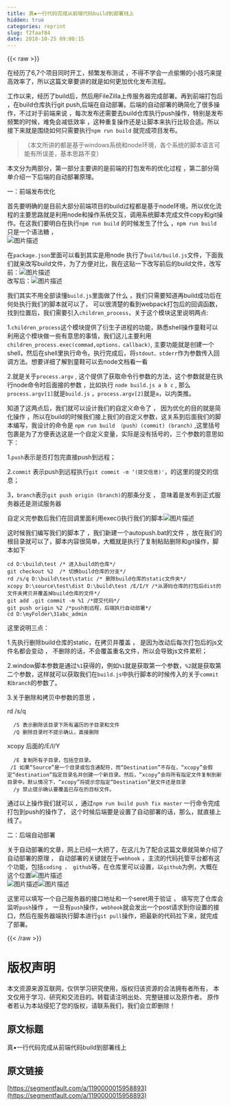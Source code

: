 ```yaml
---
title: 真▪一行代码完成从前端代码build到部署线上
hidden: true
categories: reprint
slug: f2faaf84
date: 2018-10-25 09:08:15
---
```


{{< raw >}}
<p>&#x5728;&#x7ECF;&#x5386;&#x4E86;6,7&#x4E2A;&#x9879;&#x76EE;&#x540C;&#x65F6;&#x5F00;&#x5DE5;&#xFF0C;&#x9891;&#x7E41;&#x53D1;&#x5E03;&#x6D4B;&#x8BD5; &#xFF0C;&#x4E0D;&#x5F97;&#x4E0D;&#x5B66;&#x4F1A;&#x4E00;&#x70B9;&#x5077;&#x61D2;&#x7684;&#x5C0F;&#x6280;&#x5DE7;&#x6765;&#x63D0;&#x9AD8;&#x6548;&#x7387;&#x4E86;&#xFF0C;&#x6240;&#x4EE5;&#x8FD9;&#x7BC7;&#x6587;&#x7AE0;&#x8981;&#x8BB2;&#x7684;&#x5C31;&#x662F;&#x5982;&#x4F55;&#x66F4;&#x52A0;&#x4F18;&#x5316;&#x53D1;&#x5E03;&#x6D41;&#x7A0B;&#x3002;</p><p>&#x5DE5;&#x4F5C;&#x4EE5;&#x6765;&#xFF0C;&#x7ECF;&#x5386;&#x4E86;build&#x540E;&#xFF0C;&#x7136;&#x540E;&#x7528;FileZilla&#x4E0A;&#x4F20;&#x670D;&#x52A1;&#x5668;&#x5B8C;&#x6210;&#x90E8;&#x7F72;&#x3002;&#x518D;&#x5230;&#x524D;&#x7AEF;&#x6253;&#x5305;&#x540E; &#xFF0C;&#x5728;build&#x4ED3;&#x5E93;&#x6267;&#x884C;git push,&#x540E;&#x7AEF;&#x5728;&#x81EA;&#x52A8;&#x90E8;&#x7F72;&#x3002;&#x540E;&#x7AEF;&#x7684;&#x81EA;&#x52A8;&#x90E8;&#x7F72;&#x7684;&#x786E;&#x7B80;&#x5316;&#x4E86;&#x5F88;&#x591A;&#x64CD;&#x4F5C;&#xFF0C;&#x4E0D;&#x8FC7;&#x5BF9;&#x4E8E;&#x524D;&#x7AEF;&#x6765;&#x8BF4; &#xFF0C;&#x6BCF;&#x6B21;&#x53D1;&#x5E03;&#x8FD8;&#x9700;&#x8981;&#x53BB;build&#x4ED3;&#x5E93;&#x6267;&#x884C;push&#x64CD;&#x4F5C;&#xFF0C;&#x7279;&#x522B;&#x662F;&#x53D1;&#x5E03;&#x9891;&#x7E41;&#x7684;&#x65F6;&#x5019;&#xFF0C;&#x96BE;&#x514D;&#x4F1A;&#x51CF;&#x4F4E;&#x6548;&#x7387; &#xFF0C;&#x8FD9;&#x79CD;&#x91CD;&#x590D;&#x64CD;&#x4F5C;&#x8FD8;&#x662F;&#x8BA9;&#x811A;&#x672C;&#x6765;&#x6267;&#x884C;&#x6BD4;&#x8F83;&#x5408;&#x9002;&#x3002;&#x6240;&#x4EE5;&#x63A5;&#x4E0B;&#x6765;&#x5C31;&#x662F;&#x56F4;&#x7ED5;&#x5982;&#x4F55;&#x53EA;&#x9700;&#x8981;&#x6267;&#x884C;<code>npm run build</code> &#x5C31;&#x5B8C;&#x6210;&#x9879;&#x76EE;&#x53D1;&#x5E03;&#x3002;</p><blockquote>&#xFF08;&#x672C;&#x6587;&#x6240;&#x8BB2;&#x7684;&#x90FD;&#x662F;&#x57FA;&#x4E8E;windows&#x7CFB;&#x7EDF;&#x548C;node&#x73AF;&#x5883;&#xFF0C;&#x5404;&#x4E2A;&#x7CFB;&#x7EDF;&#x7684;&#x811A;&#x672C;&#x8BED;&#x8A00;&#x53EF;&#x80FD;&#x6709;&#x6240;&#x8BEF;&#x5DEE;&#xFF0C;&#x57FA;&#x672C;&#x601D;&#x8DEF;&#x4E0D;&#x53D8;&#xFF09;</blockquote><p>&#x672C;&#x6587;&#x5206;&#x4E3A;&#x4E24;&#x90E8;&#x5206;&#xFF0C;&#x7B2C;&#x4E00;&#x90E8;&#x5206;&#x4E3B;&#x8981;&#x8BB2;&#x7684;&#x662F;&#x524D;&#x7AEF;&#x7684;&#x6253;&#x5305;&#x53D1;&#x5E03;&#x7684;&#x4F18;&#x5316;&#x8FC7;&#x7A0B; &#xFF0C;&#x7B2C;&#x4E8C;&#x90E8;&#x5206;&#x7B80;&#x5355;&#x4ECB;&#x7ECD;&#x4E00;&#x4E0B;&#x540E;&#x7AEF;&#x7684;&#x81EA;&#x52A8;&#x90E8;&#x7F72;&#x539F;&#x7406;&#x3002;</p><p>&#x4E00;&#xFF1A;&#x524D;&#x7AEF;&#x53D1;&#x5E03;&#x4F18;&#x5316;</p><p>&#x9996;&#x5148;&#x8981;&#x660E;&#x786E;&#x7684;&#x662F;&#x76EE;&#x524D;&#x5927;&#x90E8;&#x5206;&#x524D;&#x7AEF;&#x9879;&#x76EE;&#x7684;build&#x8FC7;&#x7A0B;&#x90FD;&#x662F;&#x57FA;&#x4E8E;node&#x73AF;&#x5883;&#xFF0C;&#x6240;&#x4EE5;&#x4F18;&#x5316;&#x6D41;&#x7A0B;&#x7684;&#x4E3B;&#x8981;&#x601D;&#x8DEF;&#x5C31;&#x662F;&#x5229;&#x7528;node&#x548C;&#x64CD;&#x4F5C;&#x7CFB;&#x7EDF;&#x4EA4;&#x4E92;&#xFF0C;&#x8C03;&#x7528;&#x7CFB;&#x7EDF;&#x811A;&#x672C;&#x5B8C;&#x6210;&#x6587;&#x4EF6;copy&#x548C;git&#x64CD;&#x4F5C;&#x3002;&#x5728;&#x8FD9;&#x6211;&#x4EEC;&#x8981;&#x660E;&#x767D;&#x5728;&#x6267;&#x884C;<code>npm run build</code> &#x7684;&#x65F6;&#x5019;&#x53D1;&#x751F;&#x4E86;&#x4EC0;&#x4E48; &#xFF0C;<code>npm run build</code> &#x53EA;&#x662F;&#x4E00;&#x4E2A;&#x8BED;&#x6CD5;&#x7CD6; &#xFF0C;<br><span class="img-wrap"><img data-src="/img/bVbe7L5?w=1131&amp;h=168" src="https://static.alili.tech/img/bVbe7L5?w=1131&amp;h=168" alt="&#x56FE;&#x7247;&#x63CF;&#x8FF0;" title="&#x56FE;&#x7247;&#x63CF;&#x8FF0;" style="cursor:pointer;display:inline"></span></p><p>&#x5728;<code>package.json</code>&#x91CC;&#x9762;&#x53EF;&#x4EE5;&#x770B;&#x5230;&#x5176;&#x5B9E;&#x662F;&#x7528;node &#x6267;&#x884C;&#x4E86;<code>build/build.js</code>&#x6587;&#x4EF6;&#xFF0C;&#x4E0B;&#x9762;&#x6211;&#x4EEC;&#x5C31;&#x6765;&#x6539;&#x5199;build&#x6587;&#x4EF6;&#xFF0C;&#x4E3A;&#x4E86;&#x65B9;&#x4FBF;&#x5BF9;&#x6BD4;&#xFF0C;&#x6211;&#x5728;&#x8FD9;&#x8D34;&#x4E00;&#x4E0B;&#x6539;&#x5199;&#x524D;&#x540E;&#x7684;build&#x6587;&#x4EF6;&#xFF0C;&#x6539;&#x5199;&#x524D;&#xFF1A;<span class="img-wrap"><img data-src="/img/bVbe7Ma?w=1445&amp;h=908" src="https://static.alili.tech/img/bVbe7Ma?w=1445&amp;h=908" alt="&#x56FE;&#x7247;&#x63CF;&#x8FF0;" title="&#x56FE;&#x7247;&#x63CF;&#x8FF0;" style="cursor:pointer;display:inline"></span><br>&#x6539;&#x5199;&#x540E;&#xFF1A;<span class="img-wrap"><img data-src="/img/bVbe7Mb?w=766&amp;h=914" src="https://static.alili.tech/img/bVbe7Mb?w=766&amp;h=914" alt="&#x56FE;&#x7247;&#x63CF;&#x8FF0;" title="&#x56FE;&#x7247;&#x63CF;&#x8FF0;" style="cursor:pointer;display:inline"></span></p><p>&#x6211;&#x4EEC;&#x5176;&#x5B9E;&#x4E0D;&#x7528;&#x5168;&#x90E8;&#x8BFB;&#x61C2;<code>build.js</code>&#x91CC;&#x9762;&#x505A;&#x4E86;&#x4EC0;&#x4E48; &#xFF0C;&#x6211;&#x4EEC;&#x53EA;&#x9700;&#x8981;&#x77E5;&#x9053;&#x518D;build&#x6210;&#x529F;&#x540E;&#x5728;&#x4F55;&#x5904;&#x6267;&#x884C;&#x6211;&#x4EEC;&#x7684;&#x811A;&#x672C;&#x5C31;&#x53EF;&#x4EE5;&#x4E86;&#xFF0C; &#x53EF;&#x4EE5;&#x5F88;&#x6E05;&#x695A;&#x7684;&#x770B;&#x5230;webpack&#x6253;&#x5305;&#x540E;&#x7684;&#x56DE;&#x8C03;&#x51FD;&#x6570;&#xFF0C;&#x627E;&#x5230;&#x4F4D;&#x7F6E;&#x540E;&#xFF0C;&#x6211;&#x4EEC;&#x9700;&#x8981;&#x5F15;&#x5165;<code>children_process</code>&#xFF0C;&#x5173;&#x4E8E;&#x8FD9;&#x4E2A;&#x6A21;&#x5757;&#x8FD9;&#x91CC;&#x8BF4;&#x660E;&#x4E24;&#x70B9;:</p><p>1.<code>children_process</code>&#x8FD9;&#x4E2A;&#x6A21;&#x5757;&#x63D0;&#x4F9B;&#x4E86;&#x884D;&#x751F;&#x5B50;&#x8FDB;&#x7A0B;&#x7684;&#x529F;&#x80FD;&#xFF0C;&#x719F;&#x6089;shell&#x64CD;&#x4F5C;&#x7AE5;&#x978B;&#x53EF;&#x4EE5;&#x5229;&#x7528;&#x8FD9;&#x4E2A;&#x6A21;&#x5757;&#x505A;&#x4E00;&#x4E9B;&#x6709;&#x610F;&#x601D;&#x7684;&#x4E8B;&#x60C5;&#xFF0C;&#x6211;&#x4EEC;&#x8FD9;&#x513F;&#x4E3B;&#x8981;&#x5229;&#x7528;<code>children_process.exec(commad,options&#xFF0C;callback)</code>, &#x4E3B;&#x8981;&#x529F;&#x80FD;&#x5C31;&#x662F;&#x521B;&#x5EFA;&#x4E00;&#x4E2A;shell&#xFF0C;&#x7136;&#x540E;&#x5728;shell&#x91CC;&#x6267;&#x884C;&#x547D;&#x4EE4;&#x3002;&#x6267;&#x884C;&#x5B8C;&#x6210;&#x540E;&#xFF0C;&#x5C06;<code>stdout&#x3001;stderr</code>&#x4F5C;&#x4E3A;&#x53C2;&#x6570;&#x4F20;&#x5165;&#x56DE;&#x8C03;&#x65B9;&#x6CD5;&#x3002;&#x60F3;&#x8981;&#x8BE6;&#x7EC6;&#x4E86;&#x89E3;&#x5230;&#x7AE5;&#x978B;&#x53EF;&#x4EE5;&#x53BB;node&#x6587;&#x6863;&#x770B;&#x4E00;&#x770B;</p><p>2.&#x5C31;&#x662F;&#x5173;&#x4E8E;<code>process.argv</code> , &#x8FD9;&#x4E2A;&#x63D0;&#x4F9B;&#x4E86;&#x83B7;&#x53D6;&#x547D;&#x4EE4;&#x884C;&#x53C2;&#x6570;&#x7684;&#x65B9;&#x6CD5;&#xFF0C;&#x8FD9;&#x4E2A;&#x53C2;&#x6570;&#x5C31;&#x662F;&#x5728;&#x6267;&#x884C;node&#x547D;&#x4EE4;&#x65F6;&#x540E;&#x9762;&#x63A5;&#x7684;&#x53C2;&#x6570; &#xFF0C;&#x6BD4;&#x5982;&#x6267;&#x884C; <code>node build.js a b c</code> , &#x90A3;&#x4E48;<code>process.argv[1]</code>&#x5C31;&#x662F;<code>build.js</code> &#xFF0C;<code>process.argv[2]</code>&#x5C31;&#x662F;<code>a</code>&#xFF0C;&#x4EE5;&#x5185;&#x7C7B;&#x63A8;&#x3002;</p><p>&#x77E5;&#x9053;&#x4E86;&#x8FD9;&#x4E24;&#x70B9;&#x540E;&#xFF0C;&#x6211;&#x4EEC;&#x5C31;&#x53EF;&#x4EE5;&#x8BBE;&#x8BA1;&#x6211;&#x4EEC;&#x7684;&#x81EA;&#x5B9A;&#x4E49;&#x547D;&#x4EE4;&#x4E86; &#xFF0C; &#x56E0;&#x4E3A;&#x4F18;&#x5316;&#x7684;&#x76EE;&#x7684;&#x5C31;&#x662F;&#x7B80;&#x5316;&#x64CD;&#x4F5C; &#xFF0C;&#x6240;&#x4EE5;&#x5728;build&#x7684;&#x65F6;&#x5019;&#x6211;&#x4EEC;&#x63A5;&#x4E0A;&#x6211;&#x4EEC;&#x7684;&#x81EA;&#x5B9A;&#x4E49;&#x53C2;&#x6570;&#xFF0C;&#x8FD9;&#x5173;&#x7CFB;&#x5230;&#x540E;&#x9762;&#x6211;&#x4EEC;&#x7684;&#x811A;&#x672C;&#x7F16;&#x5199;&#xFF0C;&#x6211;&#x8BBE;&#x8BA1;&#x7684;&#x547D;&#x4EE4;&#x662F; <code>npm run build &#xFF08;push&#xFF09;(commit) (branch)</code> ,&#x8FD9;&#x91CC;&#x62EC;&#x53F7;&#x5305;&#x88F9;&#x662F;&#x4E3A;&#x4E86;&#x65B9;&#x4FBF;&#x8868;&#x8FBE;&#x8FD9;&#x662F;&#x4E00;&#x4E2A;&#x81EA;&#x5B9A;&#x4E49;&#x53D8;&#x91CF;&#xFF0C;&#x5B9E;&#x9645;&#x662F;&#x6CA1;&#x6709;&#x62EC;&#x53F7;&#x7684;&#xFF0C;&#x4E09;&#x4E2A;&#x53C2;&#x6570;&#x7684;&#x610F;&#x601D;&#x5982;&#x4E0B;&#xFF1A;</p><p>1.<code>push</code>&#x8868;&#x793A;&#x662F;&#x5426;&#x6253;&#x5305;&#x5B8C;&#x76F4;&#x63A5;push&#x5230;&#x8FDC;&#x7A0B;&#xFF1B;</p><p>2.<code>commit</code> &#x8868;&#x793A;push&#x5230;&#x8FDC;&#x7A0B;&#x6267;&#x884C;<code>git commit -m &#x2018;(&#x63D0;&#x4EA4;&#x4FE1;&#x606F;)&apos;</code>&#xFF0C;&#x7684;&#x8FD9;&#x91CC;&#x7684;&#x63D0;&#x4EA4;&#x7684;&#x4FE1;&#x606F;&#xFF1B;</p><p>3&#xFF0C;<code>branch</code>&#x8868;&#x793A;<code>git push origin (branch)</code>&#x7684;&#x90A3;&#x6761;&#x5206;&#x652F; &#xFF0C; &#x610F;&#x5473;&#x7740;&#x662F;&#x53D1;&#x5E03;&#x5230;&#x6B63;&#x5F0F;&#x670D;&#x52A1;&#x5668;&#x8FD8;&#x662F;&#x6D4B;&#x8BD5;&#x670D;&#x52A1;&#x5668;</p><p>&#x81EA;&#x5B9A;&#x4E49;&#x5B8C;&#x53C2;&#x6570;&#x540E;&#x6211;&#x4EEC;&#x5728;&#x56DE;&#x8C03;&#x91CC;&#x9762;&#x5229;&#x7528;exec()&#x6267;&#x884C;&#x6211;&#x4EEC;&#x7684;&#x811A;&#x672C;<span class="img-wrap"><img data-src="/img/bVbe7Mv?w=985&amp;h=233" src="https://static.alili.tech/img/bVbe7Mv?w=985&amp;h=233" alt="&#x56FE;&#x7247;&#x63CF;&#x8FF0;" title="&#x56FE;&#x7247;&#x63CF;&#x8FF0;" style="cursor:pointer;display:inline"></span></p><p>&#x8FD9;&#x65F6;&#x5019;&#x6211;&#x4EEC;&#x7F16;&#x5199;&#x6211;&#x4EEC;&#x7684;&#x811A;&#x672C;&#x4E86; &#xFF0C;&#x6211;&#x4EEC;&#x65B0;&#x5EFA;&#x4E00;&#x4E2A;autopush.bat&#x7684;&#x6587;&#x4EF6; &#xFF0C;&#x653E;&#x5728;&#x6211;&#x4EEC;&#x7684;&#x6839;&#x76EE;&#x5F55;&#x5C31;&#x53EF;&#x4EE5;&#x4E86;&#xFF0C;&#x811A;&#x672C;&#x5185;&#x5BB9;&#x5F88;&#x7B80;&#x5355;&#xFF0C;&#x5927;&#x6982;&#x5C31;&#x662F;&#x6267;&#x884C;&#x4E86;&#x590D;&#x5236;&#x7C98;&#x8D34;&#x5220;&#x9664;&#x548C;git&#x64CD;&#x4F5C;&#xFF0C;&#x811A;&#x672C;&#x5982;&#x4E0B;</p><div class="widget-codetool" style="display:none"><div class="widget-codetool--inner"><span class="selectCode code-tool" data-toggle="tooltip" data-placement="top" title="" data-original-title="&#x5168;&#x9009;"></span> <span type="button" class="copyCode code-tool" data-toggle="tooltip" data-placement="top" data-clipboard-text="cd D:\build\test /* &#x8FDB;&#x5165;build&#x7684;&#x4ED3;&#x5E93;*/
git checkout %2  /* &#x5207;&#x6362;build&#x4ED3;&#x5E93;&#x7684;&#x5206;&#x652F;*/
rd /s/q D:\build\test\static /* &#x5220;&#x9664;build&#x4ED3;&#x5E93;&#x7684;static&#x6587;&#x4EF6;&#x5939;*/
xcopy D:\source\test\dist D:\build\test /E/I/Y /*&#x4ECE;&#x6E90;&#x7801;&#x4ED3;&#x5E93;&#x7684;&#x6253;&#x5305;&#x540E;dist&#x7684;&#x6587;&#x4EF6;&#x5939;&#x62F7;&#x8D1D;&#x5E76;&#x8986;&#x76D6;&#x6389;build&#x4ED3;&#x5E93;&#x7684;&#x6587;&#x4EF6;*/
git add .git commit -m %1 /*&#x63D0;&#x4EA4;&#x4EE3;&#x7801;*/
git push origin %2 /*push&#x5230;&#x8FDC;&#x7A0B;&#xFF0C;&#x540E;&#x7AEF;&#x6267;&#x884C;&#x81EA;&#x52A8;&#x90E8;&#x7F72;*/
cd D:\myFolder\31abc_admin
" title="" data-original-title="&#x590D;&#x5236;"></span> <span type="button" class="saveToNote code-tool" data-toggle="tooltip" data-placement="top" title="" data-original-title="&#x653E;&#x8FDB;&#x7B14;&#x8BB0;"></span></div></div><pre class="hljs groovy"><code>cd <span class="hljs-string">D:</span>\build\test <span class="hljs-comment">/* &#x8FDB;&#x5165;build&#x7684;&#x4ED3;&#x5E93;*/</span>
git checkout %<span class="hljs-number">2</span>  <span class="hljs-comment">/* &#x5207;&#x6362;build&#x4ED3;&#x5E93;&#x7684;&#x5206;&#x652F;*/</span>
rd <span class="hljs-regexp">/s/</span>q <span class="hljs-string">D:</span>\build\test\<span class="hljs-keyword">static</span> <span class="hljs-comment">/* &#x5220;&#x9664;build&#x4ED3;&#x5E93;&#x7684;static&#x6587;&#x4EF6;&#x5939;*/</span>
xcopy <span class="hljs-string">D:</span>\source\test\dist <span class="hljs-string">D:</span>\build\test <span class="hljs-regexp">/E/</span>I<span class="hljs-regexp">/Y /</span>*&#x4ECE;&#x6E90;&#x7801;&#x4ED3;&#x5E93;&#x7684;&#x6253;&#x5305;&#x540E;dist&#x7684;&#x6587;&#x4EF6;&#x5939;&#x62F7;&#x8D1D;&#x5E76;&#x8986;&#x76D6;&#x6389;build&#x4ED3;&#x5E93;&#x7684;&#x6587;&#x4EF6;*/
git add .git commit -m %<span class="hljs-number">1</span> <span class="hljs-comment">/*&#x63D0;&#x4EA4;&#x4EE3;&#x7801;*/</span>
git push origin %<span class="hljs-number">2</span> <span class="hljs-comment">/*push&#x5230;&#x8FDC;&#x7A0B;&#xFF0C;&#x540E;&#x7AEF;&#x6267;&#x884C;&#x81EA;&#x52A8;&#x90E8;&#x7F72;*/</span>
cd <span class="hljs-string">D:</span>\myFolder\<span class="hljs-number">31</span>abc_admin
</code></pre><p>&#x8FD9;&#x91CC;&#x8BF4;&#x660E;&#x4E09;&#x70B9;&#xFF1A;</p><p>1.&#x5148;&#x6267;&#x884C;&#x5220;&#x9664;build&#x4ED3;&#x5E93;&#x7684;static&#xFF0C;&#x5728;&#x62F7;&#x8D1D;&#x5E76;&#x8986;&#x76D6; &#xFF0C; &#x662F;&#x56E0;&#x4E3A;&#x6539;&#x52A8;&#x540E;&#x6BCF;&#x6B21;&#x6253;&#x5305;&#x540E;&#x7684;js&#x6587;&#x4EF6;&#x540D;&#x90FD;&#x4F1A;&#x53D8;&#x52A8; &#xFF0C; &#x4E0D;&#x5220;&#x9664;&#x7684;&#x8BDD;&#xFF0C;&#x4E0D;&#x4F1A;&#x8986;&#x76D6;&#x91CD;&#x540D;&#x6587;&#x4EF6;&#xFF0C;&#x6240;&#x4EE5;&#x4F1A;&#x5BFC;&#x81F4;js&#x6587;&#x4EF6;&#x7D2F;&#x79EF;&#xFF1B;</p><p>2.window&#x811A;&#x672C;&#x53C2;&#x6570;&#x662F;&#x901A;&#x8FC7;<code>%1</code>&#x83B7;&#x5F97;&#x7684;&#xFF0C;&#x4F8B;&#x5982;<code>%1</code>&#x5C31;&#x662F;&#x83B7;&#x53D6;&#x7B2C;&#x4E00;&#x4E2A;&#x53C2;&#x6570;&#xFF0C;<code>%2</code>&#x5C31;&#x662F;&#x83B7;&#x53D6;&#x7B2C;&#x4E8C;&#x4E2A;&#x53C2;&#x6570;&#xFF0C;&#x8FD9;&#x6837;&#x5C31;&#x53EF;&#x4EE5;&#x83B7;&#x53D6;&#x6211;&#x4EEC;&#x5728;<code>build.js</code>&#x4E2D;&#x6267;&#x884C;&#x811A;&#x672C;&#x7684;&#x65F6;&#x5019;&#x4F20;&#x5165;&#x7684;&#x5173;&#x4E8E;<code>commit&#x548C;branch</code>&#x7684;&#x53C2;&#x6570;&#x4E86;&#x3002;</p><p>3.&#x5173;&#x4E8E;&#x5220;&#x9664;&#x548C;&#x62F7;&#x8D1D;&#x4E2D;&#x53C2;&#x6570;&#x7684;&#x610F;&#x601D; &#xFF0C;</p><p>rd /s/q</p><div class="widget-codetool" style="display:none"><div class="widget-codetool--inner"><span class="selectCode code-tool" data-toggle="tooltip" data-placement="top" title="" data-original-title="&#x5168;&#x9009;"></span> <span type="button" class="copyCode code-tool" data-toggle="tooltip" data-placement="top" data-clipboard-text="  /S &#x8868;&#x793A;&#x5220;&#x9664;&#x8BE5;&#x76EE;&#x5F55;&#x4E0B;&#x6240;&#x6709;&#x904D;&#x5386;&#x7684;&#x5B50;&#x76EE;&#x5F55;&#x548C;&#x6587;&#x4EF6;
  /Q &#x5220;&#x9664;&#x76EE;&#x5F55;&#x65F6;&#x4E0D;&#x63D0;&#x793A;&#x786E;&#x8BA4;&#xFF0C;&#x76F4;&#x63A5;&#x5220;&#x9664;" title="" data-original-title="&#x590D;&#x5236;"></span> <span type="button" class="saveToNote code-tool" data-toggle="tooltip" data-placement="top" title="" data-original-title="&#x653E;&#x8FDB;&#x7B14;&#x8BB0;"></span></div></div><pre class="hljs"><code>  /S &#x8868;&#x793A;&#x5220;&#x9664;&#x8BE5;&#x76EE;&#x5F55;&#x4E0B;&#x6240;&#x6709;&#x904D;&#x5386;&#x7684;&#x5B50;&#x76EE;&#x5F55;&#x548C;&#x6587;&#x4EF6;
  /Q &#x5220;&#x9664;&#x76EE;&#x5F55;&#x65F6;&#x4E0D;&#x63D0;&#x793A;&#x786E;&#x8BA4;&#xFF0C;&#x76F4;&#x63A5;&#x5220;&#x9664;</code></pre><p>xcopy &#x540E;&#x9762;&#x7684;/E/I/Y</p><div class="widget-codetool" style="display:none"><div class="widget-codetool--inner"><span class="selectCode code-tool" data-toggle="tooltip" data-placement="top" title="" data-original-title="&#x5168;&#x9009;"></span> <span type="button" class="copyCode code-tool" data-toggle="tooltip" data-placement="top" data-clipboard-text="  /E &#x590D;&#x5236;&#x6240;&#x6709;&#x5B50;&#x76EE;&#x5F55;&#xFF0C;&#x5305;&#x62EC;&#x7A7A;&#x76EE;&#x5F55;&#x3002;
 /I &#x5982;&#x679C;&#x201C;Source&#x201D;&#x662F;&#x4E00;&#x4E2A;&#x76EE;&#x5F55;&#x6216;&#x5305;&#x542B;&#x901A;&#x914D;&#x7B26;&#xFF0C;&#x800C;&#x201C;Destination&#x201D;&#x4E0D;&#x5B58;&#x5728;&#xFF0C;&#x201C;xcopy&#x201D;&#x4F1A;&#x5047;&#x5B9A;&#x201C;destination&#x201D;&#x6307;&#x5B9A;&#x76EE;&#x5F55;&#x540D;&#x5E76;&#x521B;&#x5EFA;&#x4E00;&#x4E2A;&#x65B0;&#x76EE;&#x5F55;&#x3002;&#x7136;&#x540E;&#xFF0C;&#x201C;xcopy&#x201D;&#x4F1A;&#x5C06;&#x6240;&#x6709;&#x6307;&#x5B9A;&#x6587;&#x4EF6;&#x590D;&#x5236;&#x5230;&#x65B0;&#x76EE;&#x5F55;&#x4E2D;&#x3002;&#x9ED8;&#x8BA4;&#x60C5;&#x51B5;&#x4E0B;&#xFF0C;&#x201C;xcopy&#x201D;&#x5C06;&#x63D0;&#x793A;&#x60A8;&#x6307;&#x5B9A;&#x201C;Destination&#x201D;&#x662F;&#x6587;&#x4EF6;&#x8FD8;&#x662F;&#x76EE;&#x5F55;
  /y &#x7981;&#x6B62;&#x63D0;&#x793A;&#x786E;&#x8BA4;&#x8981;&#x8986;&#x76D6;&#x5DF2;&#x5B58;&#x5728;&#x7684;&#x76EE;&#x6807;&#x6587;&#x4EF6;&#x3002;" title="" data-original-title="&#x590D;&#x5236;"></span> <span type="button" class="saveToNote code-tool" data-toggle="tooltip" data-placement="top" title="" data-original-title="&#x653E;&#x8FDB;&#x7B14;&#x8BB0;"></span></div></div><pre class="hljs dos"><code>  /E &#x590D;&#x5236;&#x6240;&#x6709;&#x5B50;&#x76EE;&#x5F55;&#xFF0C;&#x5305;&#x62EC;&#x7A7A;&#x76EE;&#x5F55;&#x3002;
 /I &#x5982;&#x679C;&#x201C;Source&#x201D;&#x662F;&#x4E00;&#x4E2A;&#x76EE;&#x5F55;&#x6216;&#x5305;&#x542B;&#x901A;&#x914D;&#x7B26;&#xFF0C;&#x800C;&#x201C;Destination&#x201D;&#x4E0D;&#x5B58;&#x5728;&#xFF0C;&#x201C;<span class="hljs-built_in">xcopy</span>&#x201D;&#x4F1A;&#x5047;&#x5B9A;&#x201C;destination&#x201D;&#x6307;&#x5B9A;&#x76EE;&#x5F55;&#x540D;&#x5E76;&#x521B;&#x5EFA;&#x4E00;&#x4E2A;&#x65B0;&#x76EE;&#x5F55;&#x3002;&#x7136;&#x540E;&#xFF0C;&#x201C;<span class="hljs-built_in">xcopy</span>&#x201D;&#x4F1A;&#x5C06;&#x6240;&#x6709;&#x6307;&#x5B9A;&#x6587;&#x4EF6;&#x590D;&#x5236;&#x5230;&#x65B0;&#x76EE;&#x5F55;&#x4E2D;&#x3002;&#x9ED8;&#x8BA4;&#x60C5;&#x51B5;&#x4E0B;&#xFF0C;&#x201C;<span class="hljs-built_in">xcopy</span>&#x201D;&#x5C06;&#x63D0;&#x793A;&#x60A8;&#x6307;&#x5B9A;&#x201C;Destination&#x201D;&#x662F;&#x6587;&#x4EF6;&#x8FD8;&#x662F;&#x76EE;&#x5F55;
  /y &#x7981;&#x6B62;&#x63D0;&#x793A;&#x786E;&#x8BA4;&#x8981;&#x8986;&#x76D6;&#x5DF2;&#x5B58;&#x5728;&#x7684;&#x76EE;&#x6807;&#x6587;&#x4EF6;&#x3002;</code></pre><p>&#x901A;&#x8FC7;&#x4EE5;&#x4E0A;&#x64CD;&#x4F5C;&#x6211;&#x4EEC;&#x5C31;&#x53EF;&#x4EE5; &#xFF0C;&#x901A;&#x8FC7;<code>npm run build push fix master</code> &#x4E00;&#x884C;&#x547D;&#x4EE4;&#x5B8C;&#x6210;&#x6253;&#x5305;&#x5230;push&#x7684;&#x64CD;&#x4F5C;&#x4E86;&#xFF0C; &#x8FD9;&#x4E2A;&#x65F6;&#x5019;&#x540E;&#x7AEF;&#x8981;&#x662F;&#x8BBE;&#x7F6E;&#x4E86;&#x81EA;&#x52A8;&#x90E8;&#x7F72;&#x7684;&#x8BDD;&#xFF0C;&#x90A3;&#x4E48;&#xFF0C;&#x5C31;&#x76F4;&#x63A5;&#x4E0A;&#x7EBF;&#x4E86;&#x3002;</p><p>&#x4E8C;&#xFF1A;&#x540E;&#x7AEF;&#x81EA;&#x52A8;&#x90E8;&#x7F72;</p><p>&#x5173;&#x4E8E;&#x81EA;&#x52A8;&#x90E8;&#x7F72;&#x7684;&#x6587;&#x7AE0;&#xFF0C;&#x7F51;&#x4E0A;&#x5DF2;&#x7ECF;&#x4E00;&#x5927;&#x628A;&#x4E86;&#xFF0C;&#x5728;&#x8FD9;&#x513F;&#x4E3A;&#x4E86;&#x914D;&#x5408;&#x8FD9;&#x7BC7;&#x6587;&#x7AE0;&#x5C31;&#x7B80;&#x5355;&#x4ECB;&#x7ECD;&#x4E86;&#x81EA;&#x52A8;&#x90E8;&#x7F72;&#x7684;&#x539F;&#x7406; &#xFF0C; &#x81EA;&#x52A8;&#x90E8;&#x7F72;&#x7684;&#x5173;&#x952E;&#x5C31;&#x5728;&#x4E8E;<code>webhook</code> &#xFF0C;&#x4E3B;&#x6D41;&#x7684;&#x4EE3;&#x7801;&#x6258;&#x7BA1;&#x5E73;&#x53F0;&#x90FD;&#x6709;&#x8FD9;&#x4E2A;&#x529F;&#x80FD;&#xFF0C;&#x5305;&#x62EC;<code>coding &#xFF0C; github</code>&#x7B49;&#xFF0C;&#x5728;&#x4ED3;&#x5E93;&#x91CC;&#x53EF;&#x4EE5;&#x8BBE;&#x7F6E;&#xFF0C;&#x4EE5;<code>github</code>&#x4E3A;&#x4F8B;&#xFF0C;&#x5927;&#x6982;&#x5728;&#x8FD9;&#x4E2A;&#x4F4D;&#x7F6E;<span class="img-wrap"><img data-src="/img/bVbe7MI?w=1097&amp;h=181" src="https://static.alili.tech/img/bVbe7MI?w=1097&amp;h=181" alt="&#x56FE;&#x7247;&#x63CF;&#x8FF0;" title="&#x56FE;&#x7247;&#x63CF;&#x8FF0;" style="cursor:pointer;display:inline"></span><br><span class="img-wrap"><img data-src="/img/bVbe7MJ?w=1299&amp;h=570" src="https://static.alili.tech/img/bVbe7MJ?w=1299&amp;h=570" alt="&#x56FE;&#x7247;&#x63CF;&#x8FF0;" title="&#x56FE;&#x7247;&#x63CF;&#x8FF0;" style="cursor:pointer;display:inline"></span><span class="img-wrap"><img data-src="/img/bVbe7MK?w=695&amp;h=802" src="https://static.alili.tech/img/bVbe7MK?w=695&amp;h=802" alt="&#x56FE;&#x7247;&#x63CF;&#x8FF0;" title="&#x56FE;&#x7247;&#x63CF;&#x8FF0;" style="cursor:pointer;display:inline"></span></p><p>&#x8FD9;&#x91CC;&#x53EF;&#x4EE5;&#x586B;&#x5199;&#x4E00;&#x4E2A;&#x81EA;&#x5DF1;&#x670D;&#x52A1;&#x5668;&#x7684;&#x63A5;&#x53E3;&#x5730;&#x5740;&#x548C;&#x4E00;&#x4E2A;seret&#x7528;&#x4E8E;&#x9A8C;&#x8BC1; &#xFF0C; &#x586B;&#x5199;&#x5B8C;&#x4E86;&#x4ED3;&#x5E93;&#x4F1A;&#x76D1;&#x542C;<code>push</code>&#x64CD;&#x4F5C; &#xFF0C; &#x4E00;&#x65E6;&#x6709;<code>push</code>&#x64CD;&#x4F5C;&#xFF0C;<code>webhook</code>&#x5C31;&#x4F1A;&#x53D1;&#x51FA;&#x4E00;&#x4E2A;post&#x8BF7;&#x6C42;&#x5230;&#x4F60;&#x8BBE;&#x7F6E;&#x7684;&#x63A5;&#x53E3;&#xFF0C;&#x7136;&#x540E;&#x5728;&#x670D;&#x52A1;&#x5668;&#x7AEF;&#x6267;&#x884C;&#x811A;&#x672C;&#x8FDB;&#x884C;<code>git pull</code>&#x64CD;&#x4F5C;&#xFF0C;&#x628A;&#x6700;&#x65B0;&#x7684;&#x4EE3;&#x7801;&#x62C9;&#x4E0B;&#x6765;&#xFF0C;&#x5C31;&#x5B8C;&#x6210;&#x4E86;&#x90E8;&#x7F72;&#x3002;</p>
{{< /raw >}}

# 版权声明
本文资源来源互联网，仅供学习研究使用，版权归该资源的合法拥有者所有，
本文仅用于学习、研究和交流目的。转载请注明出处、完整链接以及原作者。
原作者若认为本站侵犯了您的版权，请联系我们，我们会立即删除！

## 原文标题
真▪一行代码完成从前端代码build到部署线上

## 原文链接
[https://segmentfault.com/a/1190000015958893](https://segmentfault.com/a/1190000015958893)

